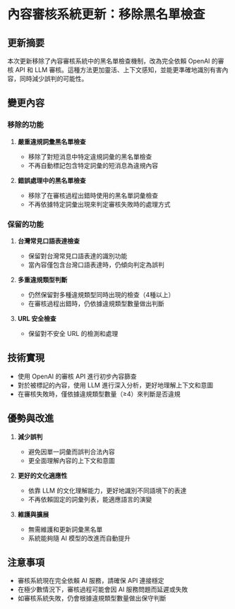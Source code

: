 # 內容審核系統更新：移除黑名單檢查

## 更新摘要

本次更新移除了內容審核系統中的黑名單檢查機制，改為完全依賴 OpenAI 的審核 API 和 LLM 審核。這種方法更加靈活、上下文感知，並能更準確地識別有害內容，同時減少誤判的可能性。

## 變更內容

### 移除的功能

1. **嚴重違規詞彙黑名單檢查**
   - 移除了對短消息中特定違規詞彙的黑名單檢查
   - 不再自動標記包含特定詞彙的短消息為違規內容

2. **錯誤處理中的黑名單檢查**
   - 移除了在審核過程出錯時使用的黑名單詞彙檢查
   - 不再依據特定詞彙出現來判定審核失敗時的處理方式

### 保留的功能

1. **台灣常見口語表達檢查**
   - 保留對台灣常見口語表達的識別功能
   - 當內容僅包含台灣口語表達時，仍傾向判定為誤判

2. **多重違規類型判斷**
   - 仍然保留對多種違規類型同時出現的檢查（4種以上）
   - 在審核過程出錯時，仍依據違規類型數量做出判斷

3. **URL 安全檢查**
   - 保留對不安全 URL 的檢測和處理

## 技術實現

- 使用 OpenAI 的審核 API 進行初步內容篩查
- 對於被標記的內容，使用 LLM 進行深入分析，更好地理解上下文和意圖
- 在審核失敗時，僅依據違規類型數量（≥4）來判斷是否違規

## 優勢與改進

1. **減少誤判**
   - 避免因單一詞彙而誤判合法內容
   - 更全面理解內容的上下文和意圖

2. **更好的文化適應性**
   - 依靠 LLM 的文化理解能力，更好地識別不同語境下的表達
   - 不再依賴固定的詞彙列表，能適應語言的演變

3. **維護與擴展**
   - 無需維護和更新詞彙黑名單
   - 系統能夠隨 AI 模型的改進而自動提升

## 注意事項

- 審核系統現在完全依賴 AI 服務，請確保 API 連接穩定
- 在極少數情況下，審核過程可能會因 AI 服務問題而延遲或失敗
- 如審核系統失敗，仍會根據違規類型數量做出保守判斷 